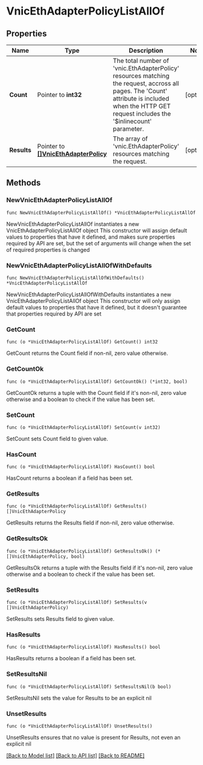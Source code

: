 # VnicEthAdapterPolicyListAllOf

## Properties

Name | Type | Description | Notes
------------ | ------------- | ------------- | -------------
**Count** | Pointer to **int32** | The total number of &#39;vnic.EthAdapterPolicy&#39; resources matching the request, accross all pages. The &#39;Count&#39; attribute is included when the HTTP GET request includes the &#39;$inlinecount&#39; parameter. | [optional] 
**Results** | Pointer to [**[]VnicEthAdapterPolicy**](VnicEthAdapterPolicy.md) | The array of &#39;vnic.EthAdapterPolicy&#39; resources matching the request. | [optional] 

## Methods

### NewVnicEthAdapterPolicyListAllOf

`func NewVnicEthAdapterPolicyListAllOf() *VnicEthAdapterPolicyListAllOf`

NewVnicEthAdapterPolicyListAllOf instantiates a new VnicEthAdapterPolicyListAllOf object
This constructor will assign default values to properties that have it defined,
and makes sure properties required by API are set, but the set of arguments
will change when the set of required properties is changed

### NewVnicEthAdapterPolicyListAllOfWithDefaults

`func NewVnicEthAdapterPolicyListAllOfWithDefaults() *VnicEthAdapterPolicyListAllOf`

NewVnicEthAdapterPolicyListAllOfWithDefaults instantiates a new VnicEthAdapterPolicyListAllOf object
This constructor will only assign default values to properties that have it defined,
but it doesn't guarantee that properties required by API are set

### GetCount

`func (o *VnicEthAdapterPolicyListAllOf) GetCount() int32`

GetCount returns the Count field if non-nil, zero value otherwise.

### GetCountOk

`func (o *VnicEthAdapterPolicyListAllOf) GetCountOk() (*int32, bool)`

GetCountOk returns a tuple with the Count field if it's non-nil, zero value otherwise
and a boolean to check if the value has been set.

### SetCount

`func (o *VnicEthAdapterPolicyListAllOf) SetCount(v int32)`

SetCount sets Count field to given value.

### HasCount

`func (o *VnicEthAdapterPolicyListAllOf) HasCount() bool`

HasCount returns a boolean if a field has been set.

### GetResults

`func (o *VnicEthAdapterPolicyListAllOf) GetResults() []VnicEthAdapterPolicy`

GetResults returns the Results field if non-nil, zero value otherwise.

### GetResultsOk

`func (o *VnicEthAdapterPolicyListAllOf) GetResultsOk() (*[]VnicEthAdapterPolicy, bool)`

GetResultsOk returns a tuple with the Results field if it's non-nil, zero value otherwise
and a boolean to check if the value has been set.

### SetResults

`func (o *VnicEthAdapterPolicyListAllOf) SetResults(v []VnicEthAdapterPolicy)`

SetResults sets Results field to given value.

### HasResults

`func (o *VnicEthAdapterPolicyListAllOf) HasResults() bool`

HasResults returns a boolean if a field has been set.

### SetResultsNil

`func (o *VnicEthAdapterPolicyListAllOf) SetResultsNil(b bool)`

 SetResultsNil sets the value for Results to be an explicit nil

### UnsetResults
`func (o *VnicEthAdapterPolicyListAllOf) UnsetResults()`

UnsetResults ensures that no value is present for Results, not even an explicit nil

[[Back to Model list]](../README.md#documentation-for-models) [[Back to API list]](../README.md#documentation-for-api-endpoints) [[Back to README]](../README.md)


